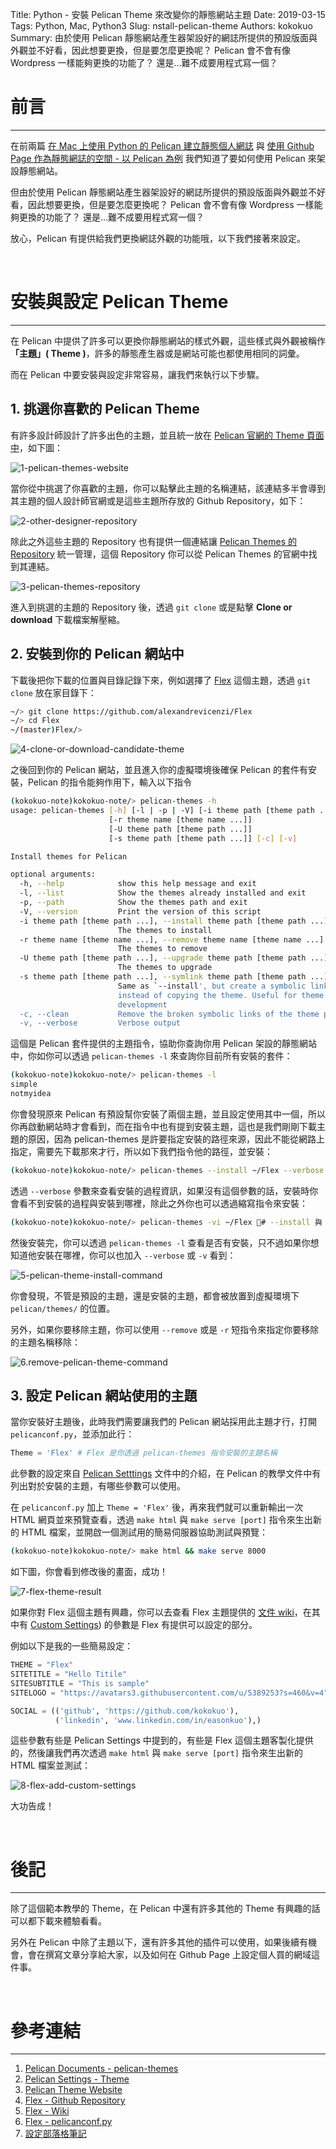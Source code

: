 Title: Python - 安裝 Pelican Theme 來改變你的靜態網站主題
Date: 2019-03-15
Tags: Python, Mac, Python3
Slug: nstall-pelican-theme
Authors: kokokuo
Summary: 由於使用 Pelican 靜態網站產生器架設好的網誌所提供的預設版面與外觀並不好看，因此想要更換，但是要怎麼更換呢？ Pelican 會不會有像 Wordpress 一樣能夠更換的功能了？ 還是...難不成要用程式寫一個？


# 前言
---
在前兩篇 [在 Mac 上使用 Python 的 Pelican 建立靜態個人網誌]({filename}/posts/20190113-mac-using-pelican-build-static-website.md) 與 [使用 Github Page 作為靜態網誌的空間 - 以 Pelican 為例](20190205-deploy-pelican-static-website-to-github-page.md) 我們知道了要如何使用 Pelican 來架設靜態網站。

但由於使用 Pelican 靜態網站產生器架設好的網誌所提供的預設版面與外觀並不好看，因此想要更換，但是要怎麼更換呢？ Pelican 會不會有像 Wordpress 一樣能夠更換的功能了？ 還是...難不成要用程式寫一個？

放心，Pelican 有提供給我們更換網誌外觀的功能哦，以下我們接著來設定。

<br/>

# 安裝與設定 Pelican Theme
---
在 Pelican 中提供了許多可以更換你靜態網站的樣式外觀，這些樣式與外觀被稱作 **「主題」( Theme )**，許多的靜態產生器或是網站可能也都使用相同的詞彙。

而在 Pelican 中要安裝與設定非常容易，讓我們來執行以下步驟。

## 1. 挑選你喜歡的 Pelican Theme
有許多設計師設計了許多出色的主題，並且統一放在 [Pelican 官網的 Theme 頁面中](http://www.pelicanthemes.com/)，如下圖：

![1-pelican-themes-website](../images/20190315-install-pelican-theme/1-pelican-themes-website.png)

當你從中挑選了你喜歡的主題，你可以點擊此主題的名稱連結，該連結多半會導到其主題的個人設計師官網或是這些主題所存放的 Github Repository，如下：

![2-other-designer-repository](../images/20190315-install-pelican-theme/2-other-designer-repository.png)

除此之外這些主題的 Repository 也有提供一個連結讓 [Pelican Themes 的 Repository](https://github.com/getpelican/pelican-themes) 統一管理，這個 Repository 你可以從 Pelican Themes 的官網中找到其連結。

![3-pelican-themes-repository](../images/20190315-install-pelican-theme/3-pelican-themes-repository.png)

進入到挑選的主題的 Repository 後，透過 `git clone` 或是點擊 **Clone or download** 下載檔案解壓縮。

## 2. 安裝到你的 Pelican 網站中
下載後把你下載的位置與目錄記錄下來，例如選擇了 [Flex](https://github.com/alexandrevicenzi/Flex) 這個主題，透過 `git clone` 放在家目錄下：

```bash
~/> git clone https://github.com/alexandrevicenzi/Flex
~/> cd Flex
~/(master)Flex/>
```

![4-clone-or-download-candidate-theme](../images/20190315-install-pelican-theme/4-clone-or-download-candidate-theme.png)

之後回到你的 Pelican 網站，並且進入你的虛擬環境後確保 Pelican 的套件有安裝，Pelican 的指令能夠作用下，輸入以下指令

```bash
(kokokuo-note)kokokuo-note/> pelican-themes -h
usage: pelican-themes [-h] [-l | -p | -V] [-i theme path [theme path ...]]
                      [-r theme name [theme name ...]]
                      [-U theme path [theme path ...]]
                      [-s theme path [theme path ...]] [-c] [-v]

Install themes for Pelican

optional arguments:
  -h, --help            show this help message and exit
  -l, --list            Show the themes already installed and exit
  -p, --path            Show the themes path and exit
  -V, --version         Print the version of this script
  -i theme path [theme path ...], --install theme path [theme path ...]
                        The themes to install
  -r theme name [theme name ...], --remove theme name [theme name ...]
                        The themes to remove
  -U theme path [theme path ...], --upgrade theme path [theme path ...]
                        The themes to upgrade
  -s theme path [theme path ...], --symlink theme path [theme path ...]
                        Same as `--install', but create a symbolic link
                        instead of copying the theme. Useful for theme
                        development
  -c, --clean           Remove the broken symbolic links of the theme path
  -v, --verbose         Verbose output
```

這個是 Pelican 套件提供的主題指令，協助你查詢你用 Pelican 架設的靜態網站中，你如你可以透過 `pelican-themes -l` 來查詢你目前所有安裝的套件：

```bash
(kokokuo-note)kokokuo-note/> pelican-themes -l
simple
notmyidea
```

你會發現原來 Pelican 有預設幫你安裝了兩個主題，並且設定使用其中一個，所以你再啟動網站時才會看到，而在指令中也有提到安裝主題，這也是我們剛剛下載主題的原因，因為 pelican-themes 是許要指定安裝的路徑來源，因此不能從網路上指定，需要先下載那來才行，所以如下我們指令他的路徑，並安裝：

```bash
(kokokuo-note)kokokuo-note/> pelican-themes --install ~/Flex --verbose # 使用 --verbose 查看細節過程資訊
```

透過 `--verbose` 參數來查看安裝的過程資訊，如果沒有這個參數的話，安裝時你會看不到安裝的過程與安裝到哪裡，除此之外你也可以透過縮寫指令來安裝：

```bash
(kokokuo-note)kokokuo-note/> pelican-themes -vi ~/Flex # --install 與 --verbose 的簡短輸入方式
```

然後安裝完，你可以透過 `pelican-themes -l` 查看是否有安裝，只不過如果你想知道他安裝在哪裡，你可以也加入 `--verbose` 或 `-v` 看到：

![5-pelican-theme-install-command](../images/20190315-install-pelican-theme/5-pelican-theme-install-command.png)

你會發現，不管是預設的主題，還是安裝的主題，都會被放置到虛擬環境下 `pelican/themes/` 的位置。

另外，如果你要移除主題，你可以使用 `--remove` 或是 `-r` 短指令來指定你要移除的主題名稱移除：

![6.remove-pelican-theme-command](../images/20190315-install-pelican-theme/6.remove-pelican-theme-command.png)

## 3. 設定 Pelican 網站使用的主題
當你安裝好主題後，此時我們需要讓我們的 Pelican 網站採用此主題才行，打開 `pelicanconf.py`，並添加此行：

```python
Theme = 'Flex' # Flex 是你透過 pelican-themes 指令安裝的主題名稱
```

此參數的設定來自 [Pelican Setttings](https://docs.getpelican.com/en/stable/settings.html#themes) 文件中的介紹，在 Pelican 的教學文件中有列出對於安裝的主題，有哪些參數可以使用。

在 `pelicanconf.py` 加上 `Theme = 'Flex'` 後，再來我們就可以重新輸出一次 HTML 網頁並來預覽查看，透過 `make html` 與 `make serve [port]` 指令來生出新的 HTML 檔案，並開啟一個測試用的簡易伺服器協助測試與預覽：

```bash
(kokokuo-note)kokokuo-note/> make html && make serve 8000
```

如下圖，你會看到修改後的畫面，成功！

![7-flex-theme-result](../images/20190315-install-pelican-theme/7-flex-theme-result.png)

如果你對 Flex 這個主題有興趣，你可以去查看 Flex 主題提供的 [文件 wiki](https://github.com/alexandrevicenzi/Flex/wiki)，在其中有 [Custom Settings](https://github.com/alexandrevicenzi/Flex/wiki/Custom-Settings)) 的參數是 Flex 有提供可以設定的部分。

例如以下是我的一些簡易設定：

```python
THEME = "Flex"
SITETITLE = "Hello Titile"
SITESUBTITLE = "This is sample"
SITELOGO = "https://avatars3.githubusercontent.com/u/5389253?s=460&v=4"

SOCIAL = (('github', 'https://github.com/kokokuo'),
          ('linkedin', 'www.linkedin.com/in/easonkuo'),)
```

這些參數有些是 Pelican Settings 中提到的，有些是 Flex 這個主題客製化提供的，然後讓我們再次透過 `make html` 與 `make serve [port]` 指令來生出新的 HTML 檔案並測試：

![8-flex-add-custom-settings](../images/20190315-install-pelican-theme/8-flex-add-custom-settings.png)

大功告成！

<br/>

# 後記
---
除了這個範本教學的 Theme，在 Pelican 中還有許多其他的 Theme 有興趣的話可以都下載來體驗看看。

另外在 Pelican 中除了主題以下，還有許多其他的插件可以使用，如果後續有機會，會在撰寫文章分享給大家，以及如何在 Github Page 上設定個人買的網域這件事。

<br/>

# 參考連結
---
1. [Pelican Documents - pelican-themes](https://docs.getpelican.com/en/stable/pelican-themes.html)
2. [Pelican Settings - Theme](https://docs.getpelican.com/en/stable/settings.html#themes)
3. [Pelican Theme Website](http://www.pelicanthemes.com/)
4. [Flex - Github Repository](https://github.com/alexandrevicenzi/Flex/tree/master)
5. [Flex - Wiki](https://github.com/alexandrevicenzi/Flex/wiki)
6. [Flex - pelicanconf.py](https://github.com/alexandrevicenzi/blog/blob/master/pelicanconf.py)
7. [設定部落格筆記](https://blog.liang2.tw/posts/2015/09/blog-internals/)
